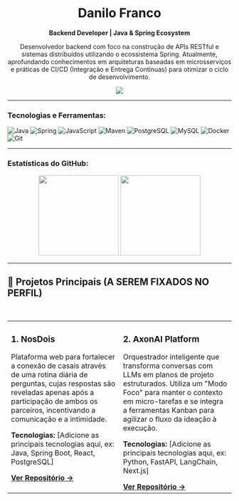 <h1 align="center">Danilo Franco</h1>
<p align="center">
  <strong>Backend Developer | Java & Spring Ecosystem</strong>
</p>

<p align="center">
  Desenvolvedor backend com foco na construção de APIs RESTful e sistemas distribuídos utilizando o ecossistema Spring. Atualmente, aprofundando conhecimentos em arquiteturas baseadas em microsserviços e práticas de CI/CD (Integração e Entrega Contínuas) para otimizar o ciclo de desenvolvimento.
</p>

<p align="center">
  <a href="https://www.linkedin.com/in/SEU_LINKEDIN/" target="_blank"><img src="https://img.shields.io/badge/-LinkedIn-%230077B5?style=for-the-badge&logo=linkedin&logoColor=white" target="_blank"></a>
  </p>

---

<h3 align="left">Tecnologias e Ferramentas:</h3>
<p align="left">
    <img src="https://img.shields.io/badge/Java-ED8B00?style=for-the-badge&logo=openjdk&logoColor=white" alt="Java"/>
    <img src="https://img.shields.io/badge/Spring-6DB33F?style=for-the-badge&logo=spring&logoColor=white" alt="Spring"/>
    <img src="https://img.shields.io/badge/JavaScript-F7DF1E?style=for-the-badge&logo=javascript&logoColor=black" alt="JavaScript"/>
    <img src="https://img.shields.io/badge/Maven-C71A36?style=for-the-badge&logo=apache-maven&logoColor=white" alt="Maven"/>
    <img src="https://img.shields.io/badge/PostgreSQL-316192?style=for-the-badge&logo=postgresql&logoColor=white" alt="PostgreSQL"/>
    <img src="https://img.shields.io/badge/MySQL-005C84?style=for-the-badge&logo=mysql&logoColor=white" alt="MySQL"/>
    <img src="https://img.shields.io/badge/Docker-2496ED?style=for-the-badge&logo=docker&logoColor=white" alt="Docker"/>
    <img src="https://img.shields.io/badge/Git-F05032?style=for-the-badge&logo=git&logoColor=white" alt="Git"/>
</p>

---

<h3 align="left">Estatísticas do GitHub:</h3>
<p align="center">
  <img height="180em" src="https://github-readme-stats.vercel.app/api?username=danilofranco1990&show_icons=true&theme=dracula&include_all_commits=true&count_private=true"/>
  <img height="180em" src="https://github-readme-stats.vercel.app/api/top-langs/?username=danilofranco1990&layout=compact&langs_count=7&theme=dracula"/>
</p>

---

## 🚀 Projetos Principais (A SEREM FIXADOS NO PERFIL)

<br>

<table width="100%">
  <tr>
    <td width="50%" valign="top">
      <h3>1. NosDois</h3>
      <p>Plataforma web para fortalecer a conexão de casais através de uma rotina diária de perguntas, cujas respostas são reveladas apenas após a participação de ambos os parceiros, incentivando a comunicação e a intimidade.</p>
      <p><strong>Tecnologias:</strong> [Adicione as principais tecnologias aqui, ex: Java, Spring Boot, React, PostgreSQL]</p>
      <a href="https://github.com/danilofranco1990/nosdois" target="_blank"><strong>Ver Repositório →</strong></a>
    </td>
    <td width="50%" valign="top">
      <h3>2. AxonAI Platform</h3>
      <p>Orquestrador inteligente que transforma conversas com LLMs em planos de projeto estruturados. Utiliza um "Modo Foco" para manter o contexto em micro-tarefas e se integra a ferramentas Kanban para agilizar o fluxo da ideação à execução.</p>
      <p><strong>Tecnologias:</strong> [Adicione as principais tecnologias aqui, ex: Python, FastAPI, LangChain, Next.js]</p>
      <a href="https://github.com/danilofranco1990/axonai-platform" target="_blank"><strong>Ver Repositório →</strong></a>
    </td>
  </tr>
</table>
